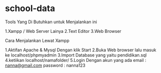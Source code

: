 # school-data
Tools Yang Di Butuhkan untuk Menjalankan ini

1.Xampp / Web Server Lainya
2.Text Editor
3.Web Browser

Cara Menjalankan Lewat Xampp

1.Aktifan Apache & Mysql Dengan klik Start
2.Buka Web browser lalu masuk ke localhost/phpmyadmin
3.Import Database yang yaitu pendidikan.sql
4.ketiikan localhost/namafolder/
5.Login Dengan akun yang ada email : nanna@gmail.com password : nanna123
